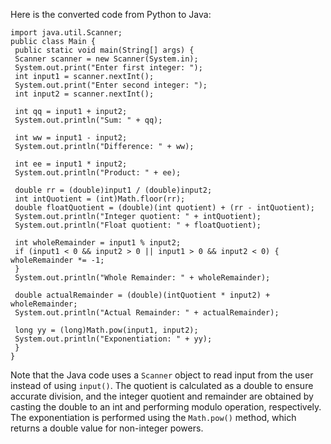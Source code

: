 Here is the converted code from Python to Java:
```
import java.util.Scanner;
public class Main {
 public static void main(String[] args) {
 Scanner scanner = new Scanner(System.in);
 System.out.print("Enter first integer: ");
 int input1 = scanner.nextInt();
 System.out.print("Enter second integer: ");
 int input2 = scanner.nextInt();
 
 int qq = input1 + input2;
 System.out.println("Sum: " + qq);
 
 int ww = input1 - input2;
 System.out.println("Difference: " + ww);
 
 int ee = input1 * input2;
 System.out.println("Product: " + ee);
 
 double rr = (double)input1 / (double)input2;
 int intQuotient = (int)Math.floor(rr);
 double floatQuotient = (double)(int quotient) + (rr - intQuotient);
 System.out.println("Integer quotient: " + intQuotient);
 System.out.println("Float quotient: " + floatQuotient);
 
 int wholeRemainder = input1 % input2;
 if (input1 < 0 && input2 > 0 || input1 > 0 && input2 < 0) {
wholeRemainder *= -1;
 }
 System.out.println("Whole Remainder: " + wholeRemainder);
 
 double actualRemainder = (double)(intQuotient * input2) + wholeRemainder;
 System.out.println("Actual Remainder: " + actualRemainder);
 
 long yy = (long)Math.pow(input1, input2);
 System.out.println("Exponentiation: " + yy);
 }
}
``` 
Note that the Java code uses a `Scanner` object to read input from the user instead of using `input()`. The quotient is calculated as a double to ensure accurate division, and the integer quotient and remainder are obtained by casting the double to an int and performing modulo operation, respectively. The exponentiation is performed using the `Math.pow()` method, which returns a double value for non-integer powers.

